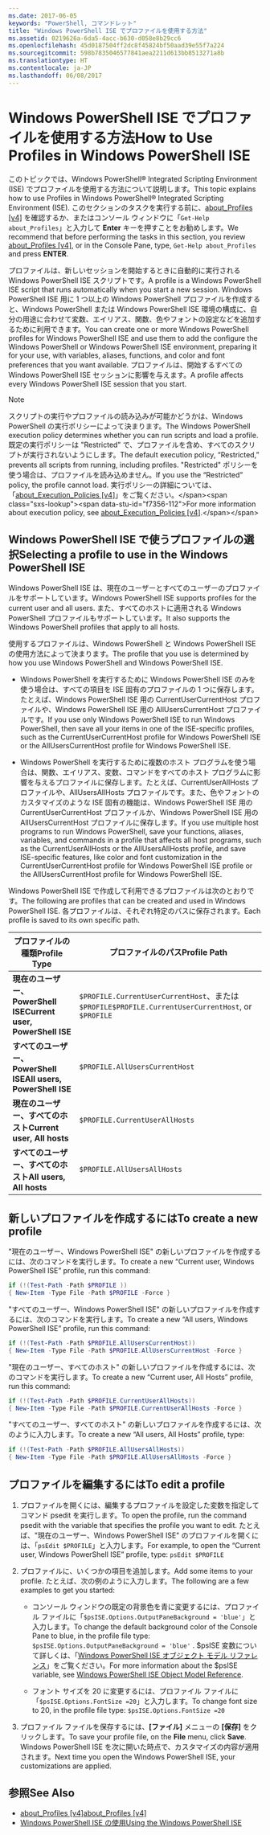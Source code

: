 ```yaml
---
ms.date: 2017-06-05
keywords: "PowerShell, コマンドレット"
title: "Windows PowerShell ISE でプロファイルを使用する方法"
ms.assetid: 0219626a-6da5-4acc-b630-d058e8b29cc6
ms.openlocfilehash: 45d0187504ff2dc8f45824bf50aad39e55f7a224
ms.sourcegitcommit: 598b7835046577841aea2211d613bb8513271a8b
ms.translationtype: HT
ms.contentlocale: ja-JP
ms.lasthandoff: 06/08/2017
---
```

# <a name="how-to-use-profiles-in-windows-powershell-ise"></a><span data-ttu-id="f7356-103">Windows PowerShell ISE でプロファイルを使用する方法</span><span class="sxs-lookup"><span data-stu-id="f7356-103">How to Use Profiles in Windows PowerShell ISE</span></span>
<span data-ttu-id="f7356-104">このトピックでは、Windows PowerShell® Integrated Scripting Environment (ISE) でプロファイルを使用する方法について説明します。</span><span class="sxs-lookup"><span data-stu-id="f7356-104">This topic explains how to use Profiles in Windows PowerShell® Integrated Scripting Environment (ISE).</span></span> <span data-ttu-id="f7356-105">このセクションのタスクを実行する前に、[about_Profiles [v4]](https://technet.microsoft.com/library/e1d9e30a-70cc-4f36-949f-fc7cd96b4054(v=wps.630)) を確認するか、またはコンソール ウィンドウに「`Get-Help about_Profiles`」と入力して **Enter** キーを押すことをお勧めします。</span><span class="sxs-lookup"><span data-stu-id="f7356-105">We recommend that before performing the tasks in this section, you review [about_Profiles [v4]](https://technet.microsoft.com/library/e1d9e30a-70cc-4f36-949f-fc7cd96b4054(v=wps.630)), or in the Console Pane, type, `Get-Help about_Profiles` and press **ENTER**.</span></span>

<span data-ttu-id="f7356-106">プロファイルは、新しいセッションを開始するときに自動的に実行される Windows PowerShell ISE スクリプトです。</span><span class="sxs-lookup"><span data-stu-id="f7356-106">A profile is a Windows PowerShell ISE script that runs automatically when you start a new session.</span></span>  <span data-ttu-id="f7356-107">Windows PowerShell ISE 用に 1 つ以上の Windows PowerShell プロファイルを作成すると、Windows PowerShell または Windows PowerShell ISE 環境の構成に、自分の用途に合わせて変数、エイリアス、関数、色やフォントの設定などを追加するために利用できます。</span><span class="sxs-lookup"><span data-stu-id="f7356-107">You can create one or more Windows PowerShell profiles for Windows PowerShell ISE and use them to add the configure the Windows PowerShell or Windows PowerShell ISE environment, preparing it for your use, with variables, aliases, functions, and color and font preferences that you want available.</span></span> <span data-ttu-id="f7356-108">プロファイルは、開始するすべての Windows PowerShell ISE セッションに影響を与えます。</span><span class="sxs-lookup"><span data-stu-id="f7356-108">A profile affects every Windows PowerShell ISE session that you start.</span></span>

> [!NOTE]
> <span data-ttu-id="f7356-109">スクリプトの実行やプロファイルの読み込みが可能かどうかは、Windows PowerShell の実行ポリシーによって決まります。</span><span class="sxs-lookup"><span data-stu-id="f7356-109">The Windows PowerShell execution policy determines whether you can run scripts and load a profile.</span></span> <span data-ttu-id="f7356-110">既定の実行ポリシーは "Restricted" で、プロファイルを含め、すべてのスクリプトが実行されないようにします。</span><span class="sxs-lookup"><span data-stu-id="f7356-110">The default execution policy, “Restricted,” prevents all scripts from running, including profiles.</span></span> <span data-ttu-id="f7356-111">"Restricted" ポリシーを使う場合は、プロファイルを読み込めません。</span><span class="sxs-lookup"><span data-stu-id="f7356-111">If you use the “Restricted” policy, the profile cannot load.</span></span> <span data-ttu-id="f7356-112">実行ポリシーの詳細については、「[about_Execution_Policies [v4]](https://technet.microsoft.com/library/347708dc-1515-4d74-978b-8334603472e6(v=wps.630))」をご覧ください。</span><span class="sxs-lookup"><span data-stu-id="f7356-112">For more information about execution policy, see [about_Execution_Policies [v4]](https://technet.microsoft.com/library/347708dc-1515-4d74-978b-8334603472e6(v=wps.630)).</span></span>

## <a name="selecting-a-profile-to-use-in-the-windows-powershell-ise"></a><span data-ttu-id="f7356-113">Windows PowerShell ISE で使うプロファイルの選択</span><span class="sxs-lookup"><span data-stu-id="f7356-113">Selecting a profile to use in the Windows PowerShell ISE</span></span>
<span data-ttu-id="f7356-114">Windows PowerShell ISE は、現在のユーザーとすべてのユーザーのプロファイルをサポートしています。</span><span class="sxs-lookup"><span data-stu-id="f7356-114">Windows PowerShell ISE supports profiles for the current user and all users.</span></span> <span data-ttu-id="f7356-115">また、すべてのホストに適用される Windows PowerShell プロファイルもサポートしています。</span><span class="sxs-lookup"><span data-stu-id="f7356-115">It also supports the Windows PowerShell profiles that apply to all hosts.</span></span>

<span data-ttu-id="f7356-116">使用するプロファイルは、Windows PowerShell と Windows PowerShell ISE の使用方法によって決まります。</span><span class="sxs-lookup"><span data-stu-id="f7356-116">The profile that you use is determined by how you use Windows PowerShell and Windows PowerShell ISE.</span></span>

-   <span data-ttu-id="f7356-117">Windows PowerShell を実行するために Windows PowerShell ISE のみを使う場合は、すべての項目を ISE 固有のプロファイルの 1 つに保存します。たとえば、Windows PowerShell ISE 用の CurrentUserCurrentHost プロファイルや、Windows PowerShell ISE 用の AllUsersCurrentHost プロファイルです。</span><span class="sxs-lookup"><span data-stu-id="f7356-117">If you use only Windows PowerShell ISE to run Windows PowerShell, then save all your items in one of the ISE-specific profiles, such as the CurrentUserCurrentHost profile for Windows PowerShell ISE or the AllUsersCurrentHost profile for Windows PowerShell ISE.</span></span>

-   <span data-ttu-id="f7356-118">Windows PowerShell を実行するために複数のホスト プログラムを使う場合は、関数、エイリアス、変数、コマンドをすべてのホスト プログラムに影響を与えるプロファイルに保存します。たとえば、CurrentUserAllHosts プロファイルや、AllUsersAllHosts プロファイルです。また、色やフォントのカスタマイズのような ISE 固有の機能は、Windows PowerShell ISE 用の CurrentUserCurrentHost プロファイルか、Windows PowerShell ISE 用の AllUsersCurrentHost プロファイルに保存します。</span><span class="sxs-lookup"><span data-stu-id="f7356-118">If you use multiple host programs to run Windows PowerShell, save your functions, aliases, variables, and commands in a profile that affects all host programs, such as the CurrentUserAllHosts or the AllUsersAllHosts profile, and save ISE-specific features, like color and font customization in the CurrentUserCurrentHost profile for Windows PowerShell ISE profile or the AllUsersCurrentHost profile for Windows PowerShell ISE.</span></span>

<span data-ttu-id="f7356-119">Windows PowerShell ISE で作成して利用できるプロファイルは次のとおりです。</span><span class="sxs-lookup"><span data-stu-id="f7356-119">The following are profiles that can be created and used in Windows PowerShell ISE.</span></span> <span data-ttu-id="f7356-120">各プロファイルは、それぞれ特定のパスに保存されます。</span><span class="sxs-lookup"><span data-stu-id="f7356-120">Each profile is saved to its own specific path.</span></span>

| <span data-ttu-id="f7356-121">プロファイルの種類</span><span class="sxs-lookup"><span data-stu-id="f7356-121">Profile Type</span></span> | <span data-ttu-id="f7356-122">プロファイルのパス</span><span class="sxs-lookup"><span data-stu-id="f7356-122">Profile Path</span></span> |
| --- | --- |
| <span data-ttu-id="f7356-123">**現在のユーザー、PowerShell ISE**</span><span class="sxs-lookup"><span data-stu-id="f7356-123">**Current user, PowerShell ISE**</span></span>| <span data-ttu-id="f7356-124">`$PROFILE.CurrentUserCurrentHost`、または `$PROFILE`</span><span class="sxs-lookup"><span data-stu-id="f7356-124">`$PROFILE.CurrentUserCurrentHost`, or `$PROFILE`</span></span> |
| <span data-ttu-id="f7356-125">**すべてのユーザー、PowerShell ISE**</span><span class="sxs-lookup"><span data-stu-id="f7356-125">**All users, PowerShell ISE**</span></span>| `$PROFILE.AllUsersCurrentHost` |
| <span data-ttu-id="f7356-126">**現在のユーザー、すべてのホスト**</span><span class="sxs-lookup"><span data-stu-id="f7356-126">**Current user, All hosts**</span></span>| `$PROFILE.CurrentUserAllHosts` |
| <span data-ttu-id="f7356-127">**すべてのユーザー、すべてのホスト**</span><span class="sxs-lookup"><span data-stu-id="f7356-127">**All users, All hosts**</span></span> | `$PROFILE.AllUsersAllHosts` |

## <a name="to-create-a-new-profile"></a><span data-ttu-id="f7356-128">新しいプロファイルを作成するには</span><span class="sxs-lookup"><span data-stu-id="f7356-128">To create a new profile</span></span>
<span data-ttu-id="f7356-129">"現在のユーザー、Windows PowerShell ISE" の新しいプロファイルを作成するには、次のコマンドを実行します。</span><span class="sxs-lookup"><span data-stu-id="f7356-129">To create a new “Current user, Windows PowerShell ISE” profile, run this command:</span></span>

```PowerShell
if (!(Test-Path -Path $PROFILE )) 
{ New-Item -Type File -Path $PROFILE -Force }
```

<span data-ttu-id="f7356-130">"すべてのユーザー、Windows PowerShell ISE" の新しいプロファイルを作成するには、次のコマンドを実行します。</span><span class="sxs-lookup"><span data-stu-id="f7356-130">To create a new “All users, Windows PowerShell ISE” profile, run this command:</span></span>

```PowerShell
if (!(Test-Path -Path $PROFILE.AllUsersCurrentHost)) 
{ New-Item -Type File -Path $PROFILE.AllUsersCurrentHost -Force }
```

<span data-ttu-id="f7356-131">"現在のユーザー、すべてのホスト" の新しいプロファイルを作成するには、次のコマンドを実行します。</span><span class="sxs-lookup"><span data-stu-id="f7356-131">To create a new “Current user, All Hosts” profile, run this command:</span></span>

```PowerShell
if (!(Test-Path -Path $PROFILE.CurrentUserAllHosts)) 
{ New-Item -Type File -Path $PROFILE.CurrentUserAllHosts -Force }
```

<span data-ttu-id="f7356-132">"すべてのユーザー、すべてのホスト" の新しいプロファイルを作成するには、次のように入力します。</span><span class="sxs-lookup"><span data-stu-id="f7356-132">To create a new “All users, All Hosts” profile, type:</span></span>

```PowerShell
if (!(Test-Path -Path $PROFILE.AllUsersAllHosts)) 
{ New-Item -Type File -Path $PROFILE.AllUsersAllHosts -Force }
```

## <a name="to-edit-a-profile"></a><span data-ttu-id="f7356-133">プロファイルを編集するには</span><span class="sxs-lookup"><span data-stu-id="f7356-133">To edit a profile</span></span>

1.  <span data-ttu-id="f7356-134">プロファイルを開くには、編集するプロファイルを設定した変数を指定してコマンド psedit を実行します。</span><span class="sxs-lookup"><span data-stu-id="f7356-134">To open the profile, run the command psedit with the variable that specifies the profile you want to edit.</span></span> <span data-ttu-id="f7356-135">たとえば、"現在のユーザー、Windows PowerShell ISE" のプロファイルを開くには、「`psEdit $PROFILE`」と入力します。</span><span class="sxs-lookup"><span data-stu-id="f7356-135">For example, to open the “Current user, Windows PowerShell ISE” profile, type: `psEdit $PROFILE`</span></span>

2.  <span data-ttu-id="f7356-136">プロファイルに、いくつかの項目を追加します。</span><span class="sxs-lookup"><span data-stu-id="f7356-136">Add some items to your profile.</span></span> <span data-ttu-id="f7356-137">たとえば、次の例のように入力します。</span><span class="sxs-lookup"><span data-stu-id="f7356-137">The following are a few examples to get you started:</span></span>

    -   <span data-ttu-id="f7356-138">コンソール ウィンドウの既定の背景色を青に変更するには、プロファイル ファイルに「`$psISE.Options.OutputPaneBackground = 'blue'`」と入力します。</span><span class="sxs-lookup"><span data-stu-id="f7356-138">To change the default background color of the Console Pane to blue, in the profile file type: `$psISE.Options.OutputPaneBackground = 'blue'` .</span></span> <span data-ttu-id="f7356-139">$psISE 変数について詳しくは、「[Windows PowerShell ISE オブジェクト モデル リファレンス](#windows-powershell-ise-object-model-reference)」をご覧ください。</span><span class="sxs-lookup"><span data-stu-id="f7356-139">For more information about the $psISE variable, see [Windows PowerShell ISE Object Model Reference](#windows-powershell-ise-object-model-reference).</span></span>

    -   <span data-ttu-id="f7356-140">フォント サイズを 20 に変更するには、プロファイル ファイルに「`$psISE.Options.FontSize =20`」と入力します。</span><span class="sxs-lookup"><span data-stu-id="f7356-140">To change font size to 20, in the profile file type: `$psISE.Options.FontSize =20`</span></span>

3.  <span data-ttu-id="f7356-141">プロファイル ファイルを保存するには、**[ファイル]** メニューの **[保存]** をクリックします。</span><span class="sxs-lookup"><span data-stu-id="f7356-141">To save your profile file, on the **File** menu, click **Save**.</span></span> <span data-ttu-id="f7356-142">Windows PowerShell ISE を次に開いた時点で、カスタマイズの内容が適用されます。</span><span class="sxs-lookup"><span data-stu-id="f7356-142">Next time you open the Windows PowerShell ISE, your customizations are applied.</span></span>

## <a name="see-also"></a><span data-ttu-id="f7356-143">参照</span><span class="sxs-lookup"><span data-stu-id="f7356-143">See Also</span></span>
- [<span data-ttu-id="f7356-144">about_Profiles [v4]</span><span class="sxs-lookup"><span data-stu-id="f7356-144">about_Profiles [v4]</span></span>](https://technet.microsoft.com/library/e1d9e30a-70cc-4f36-949f-fc7cd96b4054(v=wps.630))
- [<span data-ttu-id="f7356-145">Windows PowerShell ISE の使用</span><span class="sxs-lookup"><span data-stu-id="f7356-145">Using the Windows PowerShell ISE</span></span>](Using-the-Windows-PowerShell-ISE.md)

